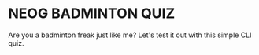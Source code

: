 # NEOG BADMINTON QUIZ

Are you a badminton freak just like me?
Let's test it out with this simple CLI quiz.
